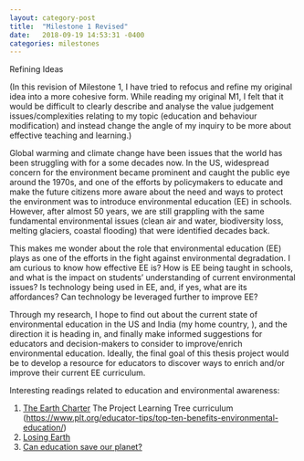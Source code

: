 ```yaml
---
layout: category-post
title:  "Milestone 1 Revised"
date:   2018-09-19 14:53:31 -0400
categories: milestones
---
```

Refining Ideas

(In this revision of Milestone 1, I have tried to refocus and refine my original idea into a more cohesive form. While reading my original M1, I felt that it would be difficult to clearly describe and analyse the value judgement issues/complexities relating to my topic (education and behaviour modification) and instead change the angle of my inquiry to be more about effective teaching and learning.)

Global warming and climate change have been issues that the world has been struggling with for a some decades now. In the US, widespread concern for the environment became prominent and caught the public eye around the 1970s, and one of the efforts by policymakers to educate and make the future citizens more aware about the need and ways to protect the environment was to introduce environmental education (EE) in schools. However, after almost 50 years, we are still grappling with the same fundamental environmental issues (clean air and water, biodiversity loss, melting glaciers, coastal flooding) that were identified decades back.

This makes me wonder about the role that environmental education (EE) plays as one of the efforts in the fight against environmental degradation. I am curious to know how effective EE is? How is EE being taught in schools, and what is the impact on students’ understanding of current environmental issues? Is technology being used in EE, and, if yes, what are its affordances? Can technology be leveraged further to improve EE?

Through my research, I hope to find out about the current state of environmental education in the US and India (my home country, ), and the direction it is heading in, and finally make informed suggestions for educators and decision-makers to consider to improve/enrich environmental education. Ideally, the final goal of this thesis project would be to develop a resource for educators to discover ways to enrich and/or improve their current EE curriculum.


Interesting readings related to education and environmental awareness:

1. [The Earth Charter](http://earthcharter.org/discover/the-earth-charter/)
The Project Learning Tree curriculum (https://www.plt.org/educator-tips/top-ten-benefits-environmental-education/)
2. [Losing Earth](https://www.nytimes.com/interactive/2018/08/01/magazine/climate-change-losing-earth.html)
3. [Can education save our planet?](https://india.mongabay.com/2018/09/14/can-environment-education-save-our-planet/)
